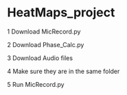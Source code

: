 # HeatMaps_project

1 Download MicRecord.py

2 Download Phase_Calc.py

3 Download Audio files

4 Make sure they are in the same folder

5 Run MicRecord.py

